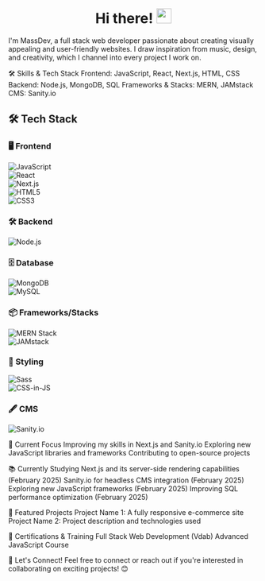 <h1 align="center">Hi there! <img src="https://media.giphy.com/media/hvRJCLFzcasrR4ia7z/giphy.gif" width="30px"></h1>
I'm MassDev, a full stack web developer passionate about creating visually appealing and user-friendly websites. I draw inspiration from music, design, and creativity, which I channel into every project I work on.

🛠️ Skills & Tech Stack
Frontend: JavaScript, React, Next.js, HTML, CSS
Backend: Node.js, MongoDB, SQL
Frameworks & Stacks: MERN, JAMstack
CMS: Sanity.io

## 🛠️ Tech Stack  

### 🖥️ Frontend
![JavaScript](https://img.shields.io/badge/-JavaScript-F7DF1E?style=for-the-badge&logo=javascript&logoColor=black)  
![React](https://img.shields.io/badge/-React-61DAFB?style=for-the-badge&logo=react&logoColor=black)  
![Next.js](https://img.shields.io/badge/-Next.js-000000?style=for-the-badge&logo=next.js&logoColor=white)  
![HTML5](https://img.shields.io/badge/-HTML5-E34F26?style=for-the-badge&logo=html5&logoColor=white)  
![CSS3](https://img.shields.io/badge/-CSS3-1572B6?style=for-the-badge&logo=css3&logoColor=white)  

### 🛠️ Backend
![Node.js](https://img.shields.io/badge/-Node.js-339933?style=for-the-badge&logo=node.js&logoColor=white)  

### 🗄️ Database
![MongoDB](https://img.shields.io/badge/-MongoDB-47A248?style=for-the-badge&logo=mongodb&logoColor=white)  
![MySQL](https://img.shields.io/badge/-MySQL-4479A1?style=for-the-badge&logo=mysql&logoColor=white)  

### 📦 Frameworks/Stacks
![MERN Stack](https://img.shields.io/badge/-MERN-3B2D4F?style=for-the-badge&logo=javascript&logoColor=white)  
![JAMstack](https://img.shields.io/badge/-JAMstack-F0047F?style=for-the-badge&logo=jamstack&logoColor=white)  

### 🎨 Styling
![Sass](https://img.shields.io/badge/-Sass-CC6699?style=for-the-badge&logo=sass&logoColor=white)  
![CSS-in-JS](https://img.shields.io/badge/-CSS--in--JS-563D7C?style=for-the-badge&logo=styled-components&logoColor=white)  

### 🖋️ CMS
![Sanity.io](https://img.shields.io/badge/-Sanity.io-F03E2F?style=for-the-badge&logo=sanity&logoColor=white)  




🌱 Current Focus
Improving my skills in Next.js and Sanity.io
Exploring new JavaScript libraries and frameworks
Contributing to open-source projects

📚 Currently Studying
Next.js and its server-side rendering capabilities (February 2025)
Sanity.io for headless CMS integration (February 2025)
Exploring new JavaScript frameworks (February 2025)
Improving SQL performance optimization (February 2025)

🚀 Featured Projects
Project Name 1: A fully responsive e-commerce site
Project Name 2: Project description and technologies used

📜 Certifications & Training
Full Stack Web Development (Vdab)
Advanced JavaScript Course

🤝 Let's Connect!
Feel free to connect or reach out if you're interested in collaborating on exciting projects! 😊





